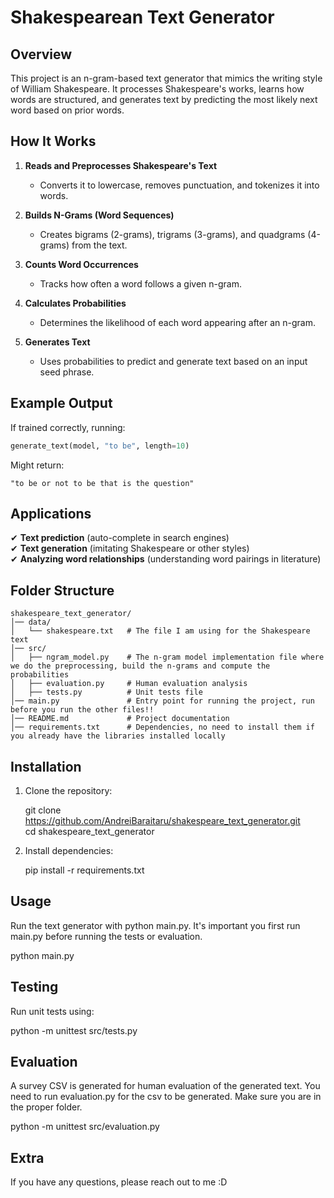 # Shakespearean Text Generator

## Overview
This project is an n-gram-based text generator that mimics the writing style of William Shakespeare. It processes Shakespeare's works, learns how words are structured, and generates text by predicting the most likely next word based on prior words.

## How It Works
1. **Reads and Preprocesses Shakespeare's Text**  
   - Converts it to lowercase, removes punctuation, and tokenizes it into words.
   
2. **Builds N-Grams (Word Sequences)**  
   - Creates bigrams (2-grams), trigrams (3-grams), and quadgrams (4-grams) from the text.
   
3. **Counts Word Occurrences**  
   - Tracks how often a word follows a given n-gram.
   
4. **Calculates Probabilities**  
   - Determines the likelihood of each word appearing after an n-gram.
   
5. **Generates Text**  
   - Uses probabilities to predict and generate text based on an input seed phrase.

## Example Output
If trained correctly, running:
```python
generate_text(model, "to be", length=10)
```
Might return:
```
"to be or not to be that is the question"
```

## Applications
✔ **Text prediction** (auto-complete in search engines)  
✔ **Text generation** (imitating Shakespeare or other styles)  
✔ **Analyzing word relationships** (understanding word pairings in literature)  


## Folder Structure
~~~
shakespeare_text_generator/
│── data/
│   └── shakespeare.txt   # The file I am using for the Shakespeare text
│── src/
│   ├── ngram_model.py    # The n-gram model implementation file where we do the preprocessing, build the n-grams and compute the probabilities
│   ├── evaluation.py     # Human evaluation analysis
│   ├── tests.py          # Unit tests file
│── main.py               # Entry point for running the project, run before you run the other files!!
│── README.md             # Project documentation
│── requirements.txt      # Dependencies, no need to install them if you already have the libraries installed locally 
~~~

## Installation
1. Clone the repository:
   
   git clone https://github.com/AndreiBaraitaru/shakespeare_text_generator.git <br>
   cd shakespeare_text_generator
   
3. Install dependencies:
   
   pip install -r requirements.txt
   

## Usage
Run the text generator with python main.py. It's important you first run main.py before running the tests or evaluation.

python main.py


## Testing
Run unit tests using:

python -m unittest src/tests.py


## Evaluation
A survey CSV is generated for human evaluation of the generated text. You need to run evaluation.py for the csv to be generated. Make sure you are in the proper folder.

python -m unittest src/evaluation.py

## Extra
If you have any questions, please reach out to me :D
